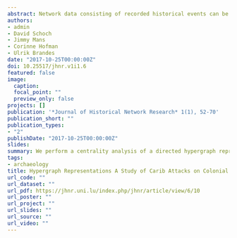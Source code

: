 ```yaml
---
abstract: Network data consisting of recorded historical events can be represented as  hyper-graphs where the ties or events can connect any number of nodes or event related attributes. In this paper, we perform a centrality analysis of a directed hypergraph representing attacks by indigenous peoples from the Lesser Antilles on European colonial settlements, 1509-1700. The results of central attacks with respect to at- tacked colonial force, member of attack alliances, and year and location of attack are discussed and compared to a non-relational exploratory analysis of the data. This comparison points to the importance of a mixed methods approach to enhance the analysis and to obtain a complementary understanding of a network study.
authors:
- admin
- David Schoch
- Jimmy Mans
- Corinne Hofman
- Ulrik Brandes
date: "2017-10-25T00:00:00Z"
doi: 10.25517/jhnr.v1i1.6 
featured: false
image:
  caption: 
  focal_point: ""
  preview_only: false
projects: []
publication: '*Journal of Historical Network Research* 1(1), 52-70'
publication_short: ""
publication_types:
- "2"
publishDate: "2017-10-25T00:00:00Z"
slides: 
summary: We perform a centrality analysis of a directed hypergraph representing attacks by indigenous peoples from the Lesser Antilles on European colonial settlements, 1509-1700.
tags:
- archaeology
title: Hypergraph Representations A Study of Carib Attacks on Colonial Forces 1509-1700
url_code: ""
url_dataset: ""
url_pdf: https://jhnr.uni.lu/index.php/jhnr/article/view/6/10
url_poster: ""
url_project: ""
url_slides: ""
url_source: ""
url_video: ""
---
```

